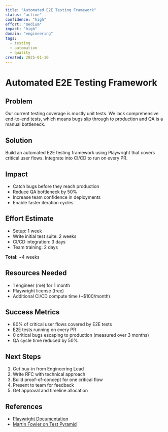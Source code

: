 ```yaml
---
title: "Automated E2E Testing Framework"
status: "active"
confidence: "high"
effort: "medium"
impact: "high"
domain: "engineering"
tags:
  - testing
  - automation
  - quality
created: 2025-01-10
---
```


# Automated E2E Testing Framework

## Problem
Our current testing coverage is mostly unit tests. We lack comprehensive end-to-end tests, which means bugs slip through to production and QA is a manual bottleneck.

## Solution
Build an automated E2E testing framework using Playwright that covers critical user flows. Integrate into CI/CD to run on every PR.

## Impact
- Catch bugs before they reach production
- Reduce QA bottleneck by 50%
- Increase team confidence in deployments
- Enable faster iteration cycles

## Effort Estimate
- Setup: 1 week
- Write initial test suite: 2 weeks
- CI/CD integration: 3 days
- Team training: 2 days

**Total:** ~4 weeks

## Resources Needed
- 1 engineer (me) for 1 month
- Playwright license (free)
- Additional CI/CD compute time (~$100/month)

## Success Metrics
- 80% of critical user flows covered by E2E tests
- E2E tests running on every PR
- 0 critical bugs escaping to production (measured over 3 months)
- QA cycle time reduced by 50%

## Next Steps
1. Get buy-in from Engineering Lead
2. Write RFC with technical approach
3. Build proof-of-concept for one critical flow
4. Present to team for feedback
5. Get approval and timeline allocation

## References
- [Playwright Documentation](https://playwright.dev)
- [Martin Fowler on Test Pyramid](https://martinfowler.com/articles/practical-test-pyramid.html)

